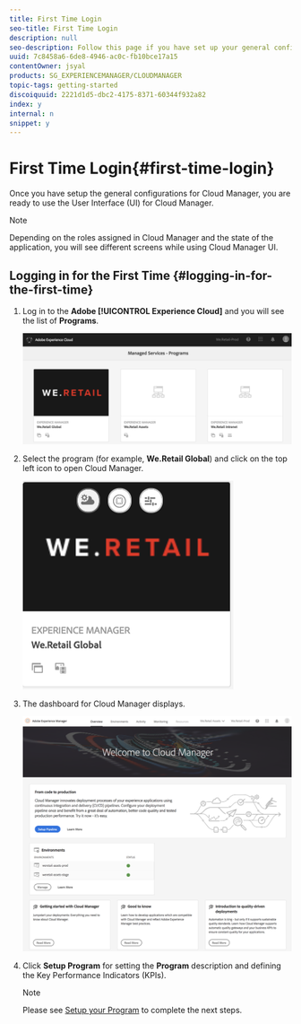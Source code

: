 ```yaml
---
title: First Time Login
seo-title: First Time Login
description: null
seo-description: Follow this page if you have set up your general configurations and you are ready to use Cloud Manager for the first time.
uuid: 7c8458a6-6de8-4946-ac0c-fb10bce17a15
contentOwner: jsyal
products: SG_EXPERIENCEMANAGER/CLOUDMANAGER
topic-tags: getting-started
discoiquuid: 2221d1d5-dbc2-4175-8371-60344f932a82
index: y
internal: n
snippet: y
---
```


# First Time Login{#first-time-login}

Once you have setup the general configurations for Cloud Manager, you are ready to use the User Interface (UI) for Cloud Manager.

>[!NOTE]
>
>Depending on the roles assigned in Cloud Manager and the state of the application, you will see different screens while using Cloud Manager UI.

## Logging in for the First Time {#logging-in-for-the-first-time}

1. Log in to the **Adobe [!UICONTROL Experience Cloud]** and you will see the list of **Programs**.

   ![](assets/screen_shot_2018-06-04at120643pm.png)

1. Select the program (for example, **We.Retail Global**) and click on the top left icon to open Cloud Manager.

   ![](assets/screen_shot_2018-06-04at12611pm.png)

1. The dashboard for Cloud Manager displays.

   ![](assets/screen_shot_2018-09-20at121716pm.png)

1. Click **Setup Program** for setting the **Program** description and defining the Key Performance Indicators (KPIs).

   >[!NOTE]
   >
   >Please see [Setup your Program](/using/setting-up-program.htmlchl-author.corp.a/content/help/en/experience-manager/cloud-manager/using/setting-up-program) to complete the next steps.

